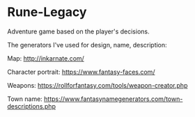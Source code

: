 # Rune-Legacy
Adventure game based on the player's decisions. 

The generators I've used for design, name, description:

Map: http://inkarnate.com/

Character portrait: https://www.fantasy-faces.com/

Weapons: https://rollforfantasy.com/tools/weapon-creator.php

Town name: https://www.fantasynamegenerators.com/town-descriptions.php